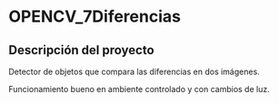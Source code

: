 # OPENCV_7Diferencias

## Descripción del proyecto

Detector de objetos que compara las diferencias en dos imágenes.

Funcionamiento bueno en ambiente controlado y con cambios de luz.
